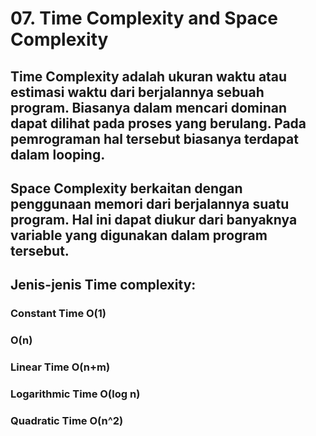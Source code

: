 # 07. Time Complexity and Space Complexity
## Time Complexity adalah ukuran waktu atau estimasi waktu dari berjalannya sebuah program. Biasanya dalam mencari dominan dapat dilihat pada proses yang berulang. Pada pemrograman hal tersebut biasanya terdapat dalam looping.
## Space Complexity berkaitan dengan penggunaan memori dari berjalannya suatu program. Hal ini dapat diukur dari banyaknya variable yang digunakan dalam program tersebut.
## Jenis-jenis Time complexity:
### Constant Time O(1)
### O(n)
### Linear Time O(n+m)
### Logarithmic Time O(log n)
### Quadratic Time O(n^2)